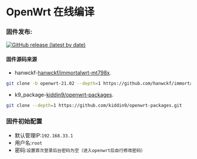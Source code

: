 # OpenWrt 在线编译

### 固件发布:

[![GitHub release (latest by date)](https://img.shields.io/github/v/release/gclm/Actions-OpenWrt?style=for-the-badge&label=固件下载)](https://github.com/gclm/Actions-OpenWrt/releases/latest)

#### 固件源码来源

- hanwckf-[hanwckf/immortalwrt-mt798x](https://github.com/hanwckf/immortalwrt-mt798x).

```bash
git clone -b openwrt-21.02 --depth=1 https://github.com/hanwckf/immortalwrt-mt798x
```

- k9_package-[kiddin9/openwrt-packages](https://github.com/kiddin9/openwrt-packages.git).

```bash
git clone --depth=1 https://github.com/kiddin9/openwrt-packages.git
```

### 固件初始配置

- 默认管理IP:`192.168.33.1`
- 用户名:`root`
- 密码:`设置首次登录后台密码为空（进入openwrt后自行修改密码）`

